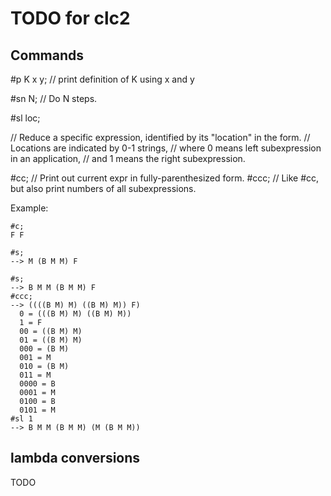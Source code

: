 # TODO for clc2

## Commands

#p K x y;  // print definition of K using x and y

#sn N;     // Do N steps.

#sl loc;

// Reduce a specific expression, identified by its "location" in the form.
// Locations are indicated by 0-1 strings,
// where 0 means left subexpression in an application,
// and 1 means the right subexpression.

#cc;  // Print out current expr in fully-parenthesized form.
#ccc; // Like #cc, but also print numbers of all subexpressions.

Example:

```
#c;
F F

#s;
--> M (B M M) F

#s;
--> B M M (B M M) F
#ccc;
--> ((((B M) M) ((B M) M)) F)
  0 = (((B M) M) ((B M) M))
  1 = F
  00 = ((B M) M)
  01 = ((B M) M)
  000 = (B M)
  001 = M
  010 = (B M)
  011 = M
  0000 = B
  0001 = M
  0100 = B
  0101 = M
#sl 1
--> B M M (B M M) (M (B M M))
```

## lambda conversions

TODO

